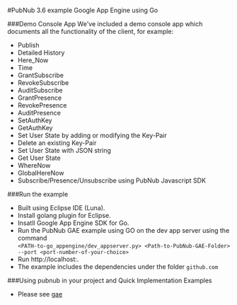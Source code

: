 #PubNub 3.6 example Google App Engine using Go

###Demo Console App
We've included a demo console app which documents all the functionality of the client, for example:

* Publish
* Detailed History
* Here_Now
* Time
* GrantSubscribe
* RevokeSubscribe
* AuditSubscribe
* GrantPresence
* RevokePresence
* AuditPresence
* SetAuthKey
* GetAuthKey
* Set User State by adding or modifying the Key-Pair
* Delete an existing Key-Pair
* Set User State with JSON string
* Get User State
* WhereNow
* GlobalHereNow
* Subscribe/Presence/Unsubscribe using PubNub Javascript SDK

###Run the example
* Built using Eclipse IDE (Luna).
* Install golang plugin for Eclipse.
* Insatll Google App Engine SDK for Go.
* Run the PubNub GAE example using GO on the dev app server using the command  
`<PATH-to-go_appengine/dev_appserver.py> <Path-to-PubNub-GAE-Folder> --port <port-number-of-your-choice>`
* Run http://localhost:<port-number-same-as-above>.
* The example includes the dependencies under the folder `github.com`

###Using pubnub in your project and Quick Implementation Examples
* Please see [gae](../gae)


